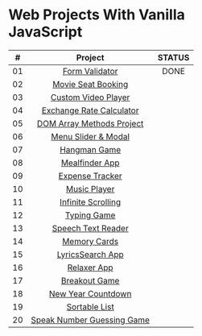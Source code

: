 # Web Projects With Vanilla JavaScript

|  #  |            Project             | STATUS |
| :-: | :----------------------------: | :-------: |
| 01  |       [Form Validator](https://github.com/FreeNikita/web-projects-with-vanilla-javascript/tree/master/FormValidator%20)       | DONE |
| 02  |     [Movie Seat Booking]()    |  |
| 03  |    [Custom Video Player]()     |  |
| 04  |  [Exchange Rate Calculator]()  |  |
| 05  | [DOM Array Methods Project]()  |  |
| 06  |    [Menu Slider & Modal]()    |  |
| 07  |        [Hangman Game]()       |  |
| 08  |       [Mealfinder App]()      |  |
| 09  |      [Expense Tracker]()       |  |
| 10  |        [Music Player]()       |   |
| 11  |     [Infinite Scrolling]()     |  |
| 12  |        [Typing Game]()     |  |
| 13  |     [Speech Text Reader]()    |  |
| 14  |        [Memory Cards]()     |  |
| 15  |      [LyricsSearch App]()     |  |
| 16  |        [Relaxer App]()       |   |
| 17  |       [Breakout Game]()       |   |
| 18  |     [New Year Countdown]()   |   |
| 19  |       [Sortable List]()       |   |
| 20  | [Speak Number Guessing Game]() |   |
